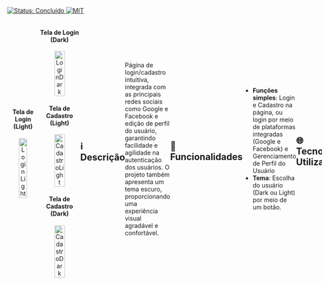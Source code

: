 <p align="left">
  <a href="https://img.shields.io/badge/Status-%20Concluido-green">
    <img src="https://img.shields.io/badge/Status-%20Concluido-green" alt="Status: Concluído" />
<img src="https://img.shields.io/badge/License-%20MIT-blue" alt="MIT" />
  </a>
</p>
<div style="display: flex; justify-content: space-around; align-items: center;">
  <div style="text-align: center;">
    <h4>Tela de Login (Light)</h4>
    <img src="https://github.com/user-attachments/assets/0ad8a215-1d9d-4333-857c-837fbfdd9e07" alt="LoginLight" style="width: 50%;"/>
  </div>
  <div style="text-align: center;">
    <h4> Tela de Login (Dark)</h4>  
  <img  src="https://github.com/user-attachments/assets/c5b1e30d-03dc-4063-9902-45063b041fc7" alt="LoginDark" style="width: 50%;"/>
  <div style="text-align: center;">
    <h4>Tela de Cadastro (Light)</h4>
    <img src="https://github.com/user-attachments/assets/3fecff80-e4f0-4fc9-b96d-1e017080b15a" alt="CadastroLight" style="width: 50%;"/>
  </div>
  <div style="text-align:center;">
    <h4>Tela de Cadastro (Dark)</h4>
  <img src="https://github.com/user-attachments/assets/23e30c42-0809-40a7-ba4d-d3dcd8c9b8bc" alt="CadastroDark" style="width: 50%;"/>
  </div>
</div>

## ℹ️ Descrição

Página de login/cadastro intuitiva, integrada com as principais redes sociais como Google e Facebook e edição de perfil do usuário, garantindo facilidade e agilidade na autenticação dos usuários. O projeto também apresenta um tema escuro, proporcionando uma experiência visual agradável e confortável.

## 🔎 Funcionalidades

- **Funções simples**: Login e Cadastro na página, ou login por meio de plataformas integradas (Google e Facebook) e Gerenciamento de Perfil do Usuário
- **Tema**: Escolha do usuário (Dark ou Light) por meio de um botão.

## 🌐 Tecnologias Utilizadas

O projeto foi desenvolvido com as seguintes tecnologias:

- **CSS**: Para estilização e design dos elementos das páginas.
- **HTML**: Complemento ``index.html``
- **JavaScript**: Para alteração do tema da página.

## 🆕 Atualizações

Lançamento: 12/05/2025

## ⚙️ Como Executar o Projeto/Ver em Ação:

1 - Entre no link: https://otaviophellipe.github.io/Login-Cadastro-2/index.html

ou

2 - Clone este repositório:
   ```bash
   git clone https://github.com/otaviophellipe/Login-Cadastro-2
